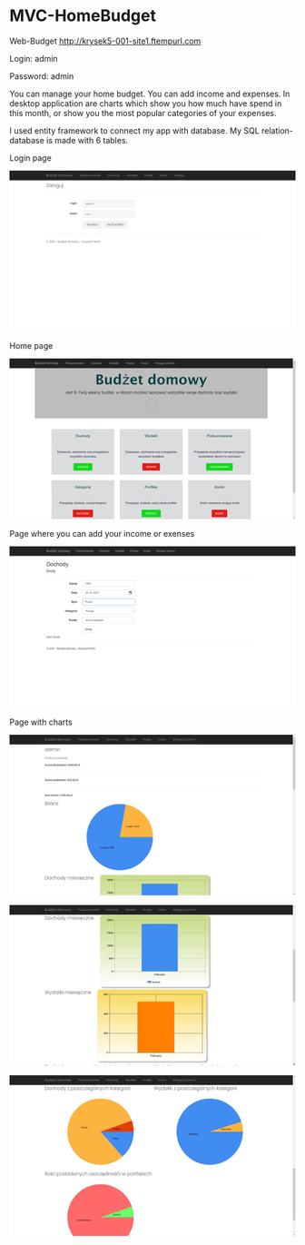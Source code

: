 # MVC-HomeBudget
Web-Budget     http://krysek5-001-site1.ftempurl.com

Login: admin 

Password: admin

You can manage your home budget. You can add income and expenses. In desktop application are charts which show you how much have spend in this month, or show you the most popular categories of your expenses. 

I used entity framework to connect my app with database. My SQL relation-database is made with 6 tables. 

Login page

![Login page](https://github.com/kkklich/MVC-HomeBudget/blob/master/ScreenShot/Log_page.png)

Home page

![alt text](https://github.com/kkklich/MVC-HomeBudget/blob/master/ScreenShot/Home_page.png)

Page where you can add your income or exenses

![alt text](https://github.com/kkklich/MVC-HomeBudget/blob/master/ScreenShot/Income_page.png)

Page with charts

![alt text](https://github.com/kkklich/MVC-HomeBudget/blob/master/ScreenShot/chart_page.png)

![alt text](https://github.com/kkklich/MVC-HomeBudget/blob/master/ScreenShot/chart2_page.png)

![alt text](https://github.com/kkklich/MVC-HomeBudget/blob/master/ScreenShot/chart3_page.png)




